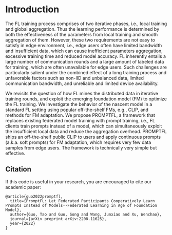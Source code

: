 # Introduction
The FL training process comprises of two iterative phases, i.e., local training and global aggregation. Thus the learning performance is determined by both the effectiveness of the parameters from local training and smooth aggregation of them. However, these two requirements are not easy to satisfy in edge environment, i.e., edge users often have limited bandwidth and insufficient data, which can cause inefficient parameters aggregation, excessive training time and reduced model accuracy. FL inherently entails a large number of communication rounds and a large amount of labeled data for training, which are often unavailable for edge users. Such challenges are particularly salient under the combined effect of a long training process and unfavorable factors such as non-IID and unbalanced data, limited communication bandwidth, and unreliable and limited device availability.

We revisits the question of how FL mines the distributed data in iterative training rounds, and exploit the emerging foundation model (FM) to optimize the FL training. We investigate the behavior of the nascent model in a standard FL setting using popular off-the-shelf FMs, e.g., CLIP, and methods for FM adaptation. We propose PROMPTFL, a framework that replaces existing federated model training with prompt training, i.e., FL clients train prompts instead of a model, which can simultaneously exploit the insufficient local data and reduce the aggregation overhead. PROMPTFL ships an off-the-shelf public CLIP to users and apply continuous prompts (a.k.a. soft prompts) for FM adaptation, which requires very few data samples from edge users. The framework is technically very simple but effective.


## Citation

If this code is useful in your research, you are encouraged to cite our academic paper:
```
@article{guo2022promptfl,
  title={PromptFL: Let Federated Participants Cooperatively Learn Prompts Instead of Models--Federated Learning in Age of Foundation Model},
  author={Guo, Tao and Guo, Song and Wang, Junxiao and Xu, Wenchao},
  journal={arXiv preprint arXiv:2208.11625},
  year={2022}
}
```
